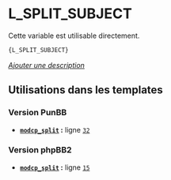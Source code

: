 # L_SPLIT_SUBJECT


Cette variable est utilisable directement.

```html
{L_SPLIT_SUBJECT}
```

[*Ajouter une description*](https://fa-tvars.appspot.com/var/L_SPLIT_SUBJECT)

## Utilisations dans les templates

### Version PunBB
* __[`modcp_split`](../tpl/var/punbb/modcp_split.md#readme) :__ ligne [`32`](../tpl/src/punbb/modcp_split.tpl#L32)

### Version phpBB2
* __[`modcp_split`](../tpl/var/subsilver/modcp_split.md#readme) :__ ligne [`15`](../tpl/src/subsilver/modcp_split.tpl#L15)